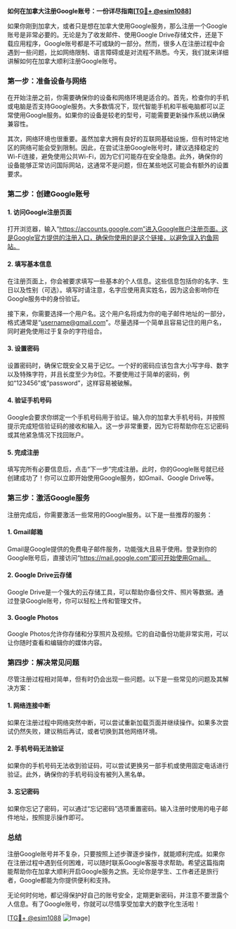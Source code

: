 **如何在加拿大注册Google账号：一份详尽指南[[TG💪+ @esim1088](https://t.me/s/esim1088)]**

如果你刚到加拿大，或者只是想在加拿大使用Google服务，那么注册一个Google账号是非常必要的。无论是为了收发邮件、使用Google Drive存储文件，还是下载应用程序，Google账号都是不可或缺的一部分。然而，很多人在注册过程中会遇到一些问题，比如网络限制、语言障碍或是对流程不熟悉。今天，我们就来详细讲解如何在加拿大顺利注册Google账号。

### 第一步：准备设备与网络

在开始注册之前，你需要确保你的设备和网络环境是适合的。首先，检查你的手机或电脑是否支持Google服务。大多数情况下，现代智能手机和平板电脑都可以正常使用Google服务。如果你的设备是较老的型号，可能需要更新操作系统以确保兼容性。

其次，网络环境也很重要。虽然加拿大拥有良好的互联网基础设施，但有时特定地区的网络可能会受到限制。因此，在尝试注册Google账号时，建议选择稳定的Wi-Fi连接，避免使用公共Wi-Fi，因为它们可能存在安全隐患。此外，确保你的设备能够正常访问国际网站，这通常不是问题，但在某些地区可能会有额外的设置要求。

### 第二步：创建Google账号

#### 1. 访问Google注册页面

打开浏览器，输入“https://accounts.google.com”进入Google账户注册页面。这是Google官方提供的注册入口，确保你使用的是这个链接，以避免误入钓鱼网站。

#### 2. 填写基本信息

在注册页面上，你会被要求填写一些基本的个人信息。这些信息包括你的名字、生日以及性别（可选）。填写时请注意，名字应使用真实姓名，因为这会影响你在Google服务中的身份验证。

接下来，你需要选择一个用户名。这个用户名将成为你的电子邮件地址的一部分，格式通常是“username@gmail.com”。尽量选择一个简单且容易记住的用户名，同时避免使用过于复杂的字符组合。

#### 3. 设置密码

设置密码时，确保它既安全又易于记忆。一个好的密码应该包含大小写字母、数字以及特殊字符，并且长度至少为8位。不要使用过于简单的密码，例如“123456”或“password”，这样容易被破解。

#### 4. 验证手机号码

Google会要求你绑定一个手机号码用于验证。输入你的加拿大手机号码，并按照提示完成短信验证码的接收和输入。这一步非常重要，因为它将帮助你在忘记密码或其他紧急情况下找回账户。

#### 5. 完成注册

填写完所有必要信息后，点击“下一步”完成注册。此时，你的Google账号就已经创建成功了！你可以立即开始使用Google服务，如Gmail、Google Drive等。

### 第三步：激活Google服务

注册完成后，你需要激活一些常用的Google服务。以下是一些推荐的服务：

#### 1. Gmail邮箱

Gmail是Google提供的免费电子邮件服务，功能强大且易于使用。登录到你的Google账号后，直接访问“https://mail.google.com”即可开始使用Gmail。

#### 2. Google Drive云存储

Google Drive是一个强大的云存储工具，可以帮助你备份文件、照片等数据。通过登录Google账号，你可以轻松上传和管理文件。

#### 3. Google Photos

Google Photos允许你存储和分享照片及视频。它的自动备份功能非常实用，可以让你随时查看和编辑你的媒体内容。

### 第四步：解决常见问题

尽管注册过程相对简单，但有时仍会出现一些问题。以下是一些常见的问题及其解决方案：

#### 1. 网络连接中断

如果在注册过程中网络突然中断，可以尝试重新加载页面并继续操作。如果多次尝试仍然失败，建议稍后再试，或者切换到其他网络环境。

#### 2. 手机号码无法验证

如果你的手机号码无法收到验证码，可以尝试更换另一部手机或使用固定电话进行验证。此外，确保你的手机号码没有被列入黑名单。

#### 3. 忘记密码

如果你忘记了密码，可以通过“忘记密码”选项重置密码。输入注册时使用的电子邮件地址，按照提示操作即可。

### 总结

注册Google账号并不复杂，只要按照上述步骤逐步操作，就能顺利完成。如果你在注册过程中遇到任何困难，可以随时联系Google客服寻求帮助。希望这篇指南能帮助你在加拿大顺利开启Google服务之旅。无论你是学生、工作者还是旅行者，Google都能为你提供便利和支持。

无论何时何地，都记得保护好自己的账号安全，定期更新密码，并注意不要泄露个人信息。有了Google账号，你就可以尽情享受加拿大的数字化生活啦！

[[TG💪+ @esim1088](https://t.me/s/esim1088) ![Image](https://i.postimg.cc/4NQfJmqS/Snipaste-2025-05-13-00-14-12.png)]